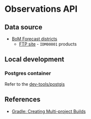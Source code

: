 # Observations API

## Data source

* [BoM Forecast districts](http://reg.bom.gov.au/catalogue/spatialdata.pdf)
  * [FTP site](ftp://ftp.bom.gov.au/anon/home/adfd/spatial/) - `IDM00001` products

## Local development

### Postgres container

Refer to the [dev-tools/postgis](dev-tools/postgis/README.md)

## References

* [Gradle: Creating Multi-project Builds](https://guides.gradle.org/creating-multi-project-builds/)
